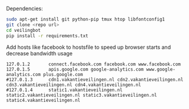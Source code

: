 Dependencies:

```bash
sudo apt-get install git python-pip tmux htop libfontconfig1 
git clone <repo url>
cd veilingbot
pip install -r requirements.txt
```

Add hosts like facebook to hostsfile to speed up browser starts and decrease bandwidth usage

    127.0.1.2       connect.facebook.com facebook.com www.facebook.com
    127.0.1.5       apis.google.com google-analytics.com www.google-analytics.com plus.google.com
    #127.0.1.3      cdn1.vakantieveilingen.nl cdn2.vakantieveilingen.nl cdn3.vakantieveilingen.nl cdn4.vakantieveilingen.nl
    #127.0.1.4      static1.vakantieveilingen.nl static2.vakantieveilingen.nl static3.vakantieveilingen.nl static4.vakantieveilingen.nl

